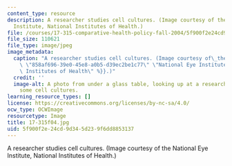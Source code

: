 ```yaml
---
content_type: resource
description: A researcher studies cell cultures. (Image courtesy of the National Eye
  Institute, National Institutes of Health.)
file: /courses/17-315-comparative-health-policy-fall-2004/5f900f2e24cd9d345d239f6dd8853137_17-315f04.jpg
file_size: 110621
file_type: image/jpeg
image_metadata:
  caption: "A researcher studies cell cultures. (Image courtesy of\_the\_{{% resource_link\
    \ \"858af696-39e0-45e8-a0b5-d39ec2be1c77\" \"National Eye Institute, National\
    \ Institutes of Health\" %}}.)"
  credit: ''
  image-alt: A photo from under a glass table, looking up at a researcher examining
    some cell cultures.
learning_resource_types: []
license: https://creativecommons.org/licenses/by-nc-sa/4.0/
ocw_type: OCWImage
resourcetype: Image
title: 17-315f04.jpg
uid: 5f900f2e-24cd-9d34-5d23-9f6dd8853137
---
```

A researcher studies cell cultures. (Image courtesy of the National Eye Institute, National Institutes of Health.)